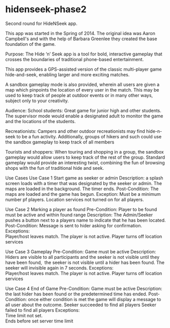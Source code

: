 hidenseek-phase2
================

Second round for HideNSeek app.

This app was started in the Spring of 2014.  The original idea was Aaron Campbell's and with the help of Barbara Greenlee they created the base foundation of the game.  

Purpose:
The Hide ‘n’ Seek app is a tool for bold, interactive gameplay that crosses the boundaries of traditional phone-based entertainment. 

This app provides a GPS-assisted version of the classic multi-player game hide-and-seek, enabling larger and more exciting matches.

A sandbox gameplay mode is also provided, wherein all users are given a map which pinpoints the location of every user in the match. This may be used to keep track of people at outdoor events or in many other ways, subject only to your creativity. 


Audience:
School students: Great game for junior high and other students. The supervisor mode would enable a designated adult to monitor the game and the locations of the students.

Recreationists: Campers and other outdoor recreationists may find hide-n-seek to be a fun activity. Additionally, groups of hikers and such could use the sandbox gameplay to keep track of all members

Tourists and shoppers: When touring and shopping in a group, the sandbox gameplay would allow users to keep track of the rest of the group. Standard gameplay would provide an interesting twist, combining the fun of browsing shops with the fun of traditional hide and seek.

Use Cases
  Use Case 1
    Start game as seeker or admin
      Description: a splash screen loads with a timer that was designated by the seeker or admin.  The maps are loaded in the       background.  The timer ends.
      Post-Condition: The maps are loaded and the game has begun.
      Exception: 
      Must be a minimum number pf players. 
      Location services not turned on for all players.
  
  Use Case 2
    Marking a player as found
      Pre-Condition: Player to be found must be active and within found range
      Description: The Admin/Seeker pushes a button next to a players name to indicate that he has been located.  
      Post-Condition:  Message is sent to hider asking for confirmation.
      Exceptions:  
      Player/host leaves match. 
      The player is not active.
      Player turns off location services
      
  Use Case 3
    Gameplay
      Pre-Condition: Game must be active
      Description: Hiders are visible to all participants and the seeker is not visible until they have been found,  the           seeker is not visible until a hider has been found. The seeker will invisible again in 7 seconds.
      Exceptions:  
      Player/host leaves match. 
      The player is not active.
      Player turns off location services
      
  Use Case 4
    End of Game
      Pre-Condition: Game must be active
      Description: the last hider has been found or the predetermined time has ended.
      Post-Condition:  once either condition is met the game will display a message to all user about the outcome.
      Seeker succeeded to find all players
      Seeker failed to find all players
      Exceptions:  
      Time limit not set.  
      Ends before set server time limit







